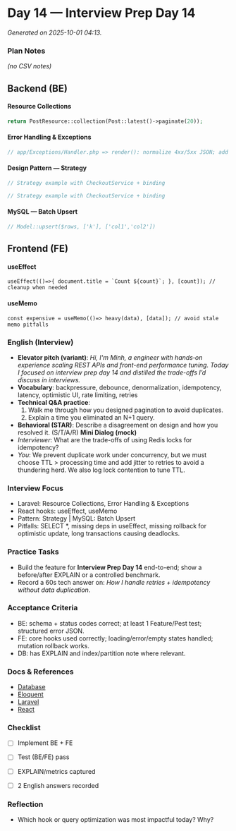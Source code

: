 # Day 14 — Interview Prep Day 14

_Generated on 2025-10-01 04:13._

### Plan Notes
_(no CSV notes)_

## Backend (BE)

#### Resource Collections
```php
return PostResource::collection(Post::latest()->paginate(20));
```

#### Error Handling & Exceptions
```php
// app/Exceptions/Handler.php => render(): normalize 4xx/5xx JSON; add context IDs.
```

#### Design Pattern — Strategy
```php
// Strategy example with CheckoutService + binding
```
```php
// Strategy example with CheckoutService + binding
```

#### MySQL — Batch Upsert
```php
// Model::upsert($rows, ['k'], ['col1','col2'])
```

## Frontend (FE)

#### useEffect
```tsx
useEffect(()=>{ document.title = `Count ${count}`; }, [count]); // cleanup when needed
```

#### useMemo
```tsx
const expensive = useMemo(()=> heavy(data), [data]); // avoid stale memo pitfalls
```

### English (Interview)
- **Elevator pitch (variant)**: *Hi, I'm Minh, a engineer with hands‑on experience scaling REST APIs and front-end performance tuning. Today I focused on interview prep day 14 and distilled the trade-offs I’d discuss in interviews.*
- **Vocabulary**: backpressure, debounce, denormalization, idempotency, latency, optimistic UI, rate limiting, retries
- **Technical Q&A practice**:  
  1) Walk me through how you designed pagination to avoid duplicates.  
  2) Explain a time you eliminated an N+1 query.
- **Behavioral (STAR)**: Describe a disagreement on design and how you resolved it. (S/T/A/R)
**Mini Dialog (mock)**
- *Interviewer*: What are the trade-offs of using Redis locks for idempotency?
- *You*: We prevent duplicate work under concurrency, but we must choose TTL > processing time and add jitter to retries to avoid a thundering herd. We also log lock contention to tune TTL.



### Interview Focus
- Laravel: Resource Collections, Error Handling & Exceptions
- React hooks: useEffect, useMemo
- Pattern: Strategy | MySQL: Batch Upsert
- Pitfalls: SELECT *, missing deps in useEffect, missing rollback for optimistic update, long transactions causing deadlocks.


### Practice Tasks
- Build the feature for **Interview Prep Day 14** end-to-end; show a before/after EXPLAIN or a controlled benchmark.
- Record a 60s tech answer on: *How I handle retries + idempotency without data duplication*. 


### Acceptance Criteria
- BE: schema + status codes correct; at least 1 Feature/Pest test; structured error JSON.
- FE: core hooks used correctly; loading/error/empty states handled; mutation rollback works.
- DB: has EXPLAIN and index/partition note where relevant.


### Docs & References
- [Database](https://dev.mysql.com/doc/)
- [Eloquent](https://laravel.com/docs/eloquent)
- [Laravel](https://laravel.com/docs)
- [React](https://react.dev/learn)

### Checklist
- [ ] Implement BE + FE
- [ ] Test (BE/FE) pass
- [ ] EXPLAIN/metrics captured
- [ ] 2 English answers recorded


### Reflection
- Which hook or query optimization was most impactful today? Why?